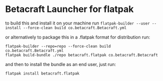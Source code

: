 # Betacraft Launcher for flatpak

to build this and install it on your machine run `flatpak-builder --user --install --force-clean build co.betacraft.Betacraft.yml`  

or alternatively to package this in a .flatpak format for distribution run:  
```
flatpak-builder --repo=repo --force-clean build co.betacraft.Betacraft.yml
flatpak build-bundle ./repo betacraft.flatpak co.betacraft.Betacraft
```
and then to install the bundle as an end user, just run:
```
flatpak install betacraft.flatpak
```
